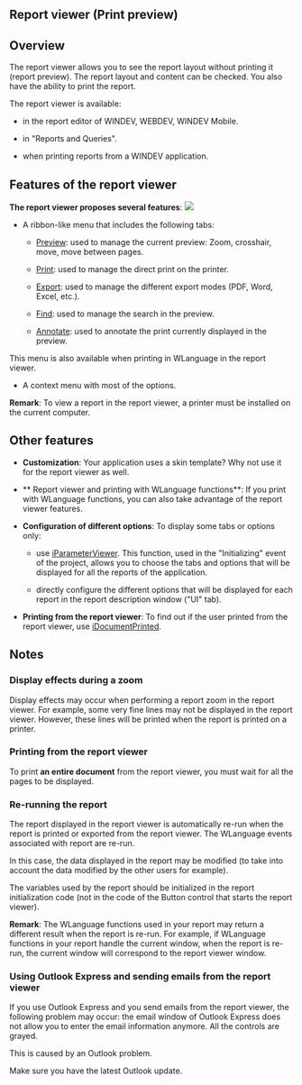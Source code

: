 


## Report viewer (Print preview)
			



<a name="NOTE1"></a>
<a name="NOTE1_1"></a>


## Overview
<a name="overview_ELTTEXTE000196"></a>
The report viewer allows you to see the report layout without printing it (report preview). The report layout and content can be checked. You also have the ability to print the report.

The report viewer is available: 

- in the report editor of WINDEV, WEBDEV, WINDEV Mobile. 

- in "Reports and Queries".

- when printing reports from a WINDEV application. 




<a name="NOTE2"></a>
<a name="NOTE2_1"></a>


## Features of the report viewer
<a name="features_the_report_viewer_ELTTEXTE000220"></a>
**The report viewer proposes several features**: 
![](https://doc.pcsoft.fr/en-US/images/image.awp?langid=3&name=Apercu_impression%20-%20HC%20N%B0001.gif&type=thumb)


- A ribbon-like menu that includes the following tabs: 

	- [Preview](../WDChamp/1011089.md): used to manage the current preview: Zoom, crosshair, move, move between pages. 

	- [Print](../WDChamp/1011090.md): used to manage the direct print on the printer. 

	- [Export](../WDChamp/1011088.md): used to manage the different export modes (PDF, Word, Excel, etc.). 

	- [Find](../WDChamp/1011087.md): used to manage the search in the preview. 

	- [Annotate](../WDChamp/1011086.md): used to annotate the print currently displayed in the preview.


This menu is also available when printing in WLanguage in the report viewer.

- A context menu with most of the options.




**Remark**: To view a report in the report viewer, a printer must be installed on the current computer.

<a name="NOTE3"></a>
<a name="NOTE3_1"></a>


## Other features
<a name="other_features_ELTTEXTE000244"></a>


- **Customization**: Your application uses a skin template? Why not use it for the report viewer as well. 

- ** Report viewer and printing with WLanguage functions**: If you print with WLanguage functions, you can also take advantage of the report viewer features. 

- **Configuration of different options**: To display some tabs or options only:

	- use [iParameterViewer](../WDLang5/1000024634.md). This function, used in the "Initializing" event of the project, allows you to choose the tabs and options that will be displayed for all the reports of the application.

	- directly configure the different options that will be displayed for each report in the report description window ("UI" tab).




- **Printing from the report viewer**: To find out if the user printed from the report viewer, use [iDocumentPrinted](../WDLang5/3046029.md).




<a name="NOTE4"></a>
<a name="NOTE4_1"></a>


## Notes
<a name="notes_ELTTEXTE000268"></a>


### Display effects during a zoom
<a name="display_effects_during_zoom_ELTPARAGRAPHE000114"></a>

Display effects may occur when performing a report zoom in the report viewer. For example, some very fine lines may not be displayed in the report viewer. However, these lines will be printed when the report is printed on a printer.
<a name="NOTE4_2"></a>


### Printing from the report viewer
<a name="printing_from_the_report_viewer_ELTPARAGRAPHE000121"></a>

To print **an entire document** from the report viewer, you must wait for all the pages to be displayed.
<a name="NOTE4_3"></a>


### Re-running the report
<a name="rerunning_the_report_ELTPARAGRAPHE000130"></a>

The report displayed in the report viewer is automatically re-run when the report is printed or exported from the report viewer. The WLanguage events associated with report are re-run. 

In this case, the data displayed in the report may be modified (to take into account the data modified by the other users for example).

The variables used by the report should be initialized in the report initialization code (not in the code of the Button control that starts the report viewer).

**Remark**: The WLanguage functions used in your report may return a different result when the report is re-run. For example, if WLanguage functions in your report handle the current window, when the report is re-run, the current window will correspond to the report viewer window.
<a name="NOTE4_4"></a>


### Using Outlook Express and sending emails from the report viewer
<a name="using_outlook_express_and_sending_emails_from_the_report_viewer_ELTPARAGRAPHE000143"></a>

If you use Outlook Express and you send emails from the report viewer, the following problem may occur: the email window of Outlook Express does not allow you to enter the email information anymore. All the controls are grayed.

This is caused by an Outlook problem. 

Make sure you have the latest Outlook update.



